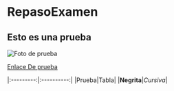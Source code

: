 # RepasoExamen

## Esto es una prueba

![Foto de prueba](https://github.com/davidvazquez33/RepasoExamen/blob/main/chevrolet-corvette-stingray-coupe-70th-anniversary-2023-5k-5700x3144-7964.jpeg)

[Enlace De prueba](https://www.youtube.com)

|:---------:|:----------:|
|Prueba|Tabla|
|**Negrita**|*Cursiva*|